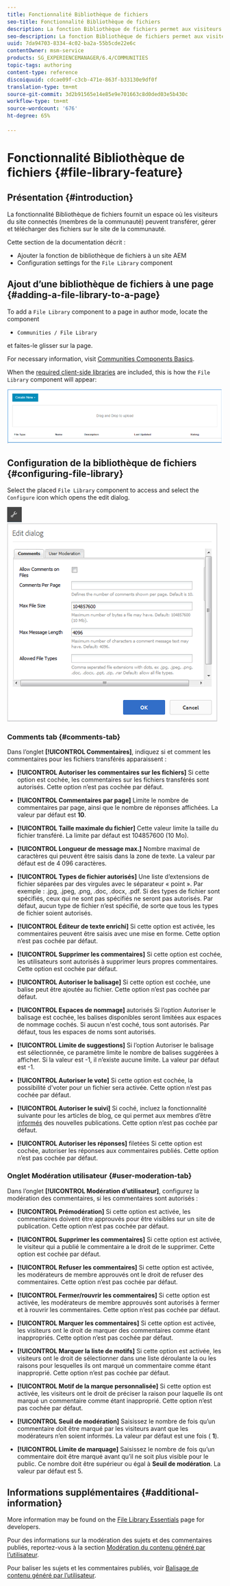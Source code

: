 ```yaml
---
title: Fonctionnalité Bibliothèque de fichiers
seo-title: Fonctionnalité Bibliothèque de fichiers
description: La fonction Bibliothèque de fichiers permet aux visiteurs de site connectés de télécharger, gérer et télécharger des fichiers.
seo-description: La fonction Bibliothèque de fichiers permet aux visiteurs de site connectés de télécharger, gérer et télécharger des fichiers.
uuid: 7da94703-8334-4c02-ba2a-55b5cde22e6c
contentOwner: msm-service
products: SG_EXPERIENCEMANAGER/6.4/COMMUNITIES
topic-tags: authoring
content-type: reference
discoiquuid: cdcae09f-c3cb-471e-863f-b33130e9df0f
translation-type: tm+mt
source-git-commit: 3d2b91565e14e85e9e701663c8d0ded03e5b430c
workflow-type: tm+mt
source-wordcount: '676'
ht-degree: 65%

---
```



# Fonctionnalité Bibliothèque de fichiers {#file-library-feature}

## Présentation {#introduction}

La fonctionnalité Bibliothèque de fichiers fournit un espace où les visiteurs du site connectés (membres de la communauté) peuvent transférer, gérer et télécharger des fichiers sur le site de la communauté.

Cette section de la documentation décrit :

* Ajouter la fonction de bibliothèque de fichiers à un site AEM
* Configuration settings for the `File Library` component

## Ajout d’une bibliothèque de fichiers à une page {#adding-a-file-library-to-a-page}

To add a `File Library` component to a page in author mode, locate the component

* `Communities / File Library`

et faites-le glisser sur la page.

For necessary information, visit [Communities Components Basics](basics.md).

When the [required client-side libraries](essentials-file-library.md#essentials-for-client-side) are included, this is how the `File Library` component will appear:

![chlimage_1-430](assets/chlimage_1-430.png)

## Configuration de la bibliothèque de fichiers {#configuring-file-library}

Select the placed `File Library` component to access and select the `Configure` icon which opens the edit dialog.

![chlimage_1-431](assets/chlimage_1-431.png) ![chlimage_1-432](assets/chlimage_1-432.png)

### Comments tab {#comments-tab}

Dans l’onglet **[!UICONTROL Commentaires]**, indiquez si et comment les commentaires pour les fichiers transférés apparaissent :

* **[!UICONTROL Autoriser les commentaires sur les fichiers]** Si cette option est cochée, les commentaires sur les fichiers transférés sont autorisés. Cette option n’est pas cochée par défaut.

* **[!UICONTROL Commentaires par page]** Limite le nombre de commentaires par page, ainsi que le nombre de réponses affichées. La valeur par défaut est 
**10**.

* **[!UICONTROL Taille maximale du fichier]** Cette valeur limite la taille du fichier transféré. La limite par défaut est 104857600 (10 Mo).

* **[!UICONTROL Longueur de message max.]** Nombre maximal de caractères qui peuvent être saisis dans la zone de texte. La valeur par défaut est de 4 096 caractères.

* **[!UICONTROL Types de fichier autorisés]** Une liste d’extensions de fichier séparées par des virgules avec le séparateur « point ». Par exemple : .jpg, .jpeg, .png, .doc, .docx, .pdf. Si des types de fichier sont spécifiés, ceux qui ne sont pas spécifiés ne seront pas autorisés. Par défaut, aucun type de fichier n’est spécifié, de sorte que tous les types de fichier soient autorisés.

* **[!UICONTROL Éditeur de texte enrichi]** Si cette option est activée, les commentaires peuvent être saisis avec une mise en forme. Cette option n’est pas cochée par défaut.

* **[!UICONTROL Supprimer les commentaires]** Si cette option est cochée, les utilisateurs sont autorisés à supprimer leurs propres commentaires. Cette option est cochée par défaut.

* **[!UICONTROL Autoriser le balisage]** Si cette option est cochée, une balise peut être ajoutée au fichier. Cette option n’est pas cochée par défaut.

* **[!UICONTROL Espaces de nommage]** autorisés Si l’option Autoriser le balisage est cochée, les balises disponibles seront limitées aux espaces de nommage cochés. Si aucun n&#39;est coché, tous sont autorisés. Par défaut, tous les espaces de noms sont autorisés.

* **[!UICONTROL Limite de suggestions]** Si l’option Autoriser le balisage est sélectionnée, ce paramètre limite le nombre de balises suggérées à afficher. Si la valeur est -1, il n’existe aucune limite. La valeur par défaut est -1.

* **[!UICONTROL Autoriser le vote]** Si cette option est cochée, la possibilité d&#39;voter pour un fichier sera activée. Cette option n’est pas cochée par défaut.

* **[!UICONTROL Autoriser le suivi]** Si coché, incluez la fonctionnalité suivante pour les articles de blog, ce qui permet aux membres d’être [informés](notifications.md) des nouvelles publications. Cette option n’est pas cochée par défaut.

* **[!UICONTROL Autoriser les réponses]** filetées Si cette option est cochée, autoriser les réponses aux commentaires publiés. Cette option n’est pas cochée par défaut.

### Onglet Modération utilisateur {#user-moderation-tab}

Dans l’onglet **[!UICONTROL Modération d’utilisateur]**, configurez la modération des commentaires, si les commentaires sont autorisés :

* **[!UICONTROL Prémodération]** Si cette option est activée, les commentaires doivent être approuvés pour être visibles sur un site de publication. Cette option n’est pas cochée par défaut.

* **[!UICONTROL Supprimer les commentaires]** Si cette option est activée, le visiteur qui a publié le commentaire a le droit de le supprimer. Cette option est cochée par défaut.

* **[!UICONTROL Refuser les commentaires]** Si cette option est activée, les modérateurs de membre approuvés ont le droit de refuser des commentaires. Cette option n’est pas cochée par défaut.

* **[!UICONTROL Fermer/rouvrir les commentaires]** Si cette option est activée, les modérateurs de membre approuvés sont autorisés à fermer et à rouvrir les commentaires. Cette option n’est pas cochée par défaut.

* **[!UICONTROL Marquer les commentaires]** Si cette option est activée, les visiteurs ont le droit de marquer des commentaires comme étant inappropriés. Cette option n’est pas cochée par défaut.

* **[!UICONTROL Marquer la liste de motifs]** Si cette option est activée, les visiteurs ont le droit de sélectionner dans une liste déroulante la ou les raisons pour lesquelles ils ont marqué un commentaire comme étant inapproprié. Cette option n’est pas cochée par défaut.

* **[!UICONTROL Motif de la marque personnalisée]** Si cette option est activée, les visiteurs ont le droit de préciser la raison pour laquelle ils ont marqué un commentaire comme étant inapproprié. Cette option n’est pas cochée par défaut.

* **[!UICONTROL Seuil de modération]** Saisissez le nombre de fois qu’un commentaire doit être marqué par les visiteurs avant que les modérateurs n’en soient informés. La valeur par défaut est une fois (
**1**).

* **[!UICONTROL Limite de marquage]** Saisissez le nombre de fois qu’un commentaire doit être marqué avant qu’il ne soit plus visible pour le public. Ce nombre doit être supérieur ou égal à 
**Seuil de modération**. La valeur par défaut est 5.

## Informations supplémentaires {#additional-information}

More information may be found on the [File Library Essentials](essentials-file-library.md) page for developers.

Pour des informations sur la modération des sujets et des commentaires publiés, reportez-vous à la section [Modération du contenu généré par l’utilisateur](moderate-ugc.md).

Pour baliser les sujets et les commentaires publiés, voir [Balisage de contenu généré par l’utilisateur](tag-ugc.md).
